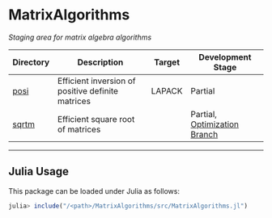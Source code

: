 # MatrixAlgorithms

_Staging area for matrix algebra algorithms_

<div align="center">

  | Directory | Description | Target | Development Stage |
  |---|---|---|---|
  | [posi](https://github.com/aravindh-krishnamoorthy/MatrixAlgorithms/tree/main/posi) | Efficient inversion of positive definite matrices | LAPACK | Partial |
  | [sqrtm](https://github.com/aravindh-krishnamoorthy/MatrixAlgorithms/tree/main/sqrtm) | Efficient square root of matrices |  | Partial, [Optimization Branch](https://github.com/aravindh-krishnamoorthy/MatrixAlgorithms/tree/sqrtm_optim/sqrtm) |

</div>

---

## Julia Usage
This package can be loaded under Julia as follows:
```julia
julia> include("/<path>/MatrixAlgorithms/src/MatrixAlgorithms.jl")
```
